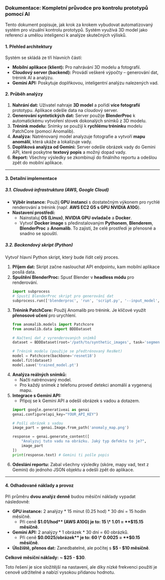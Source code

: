 ### **Dokumentace: Kompletní průvodce pro kontrolu prototypů pomocí AI**

Tento dokument popisuje, jak krok za krokem vybudovat automatizovaný systém pro vizuální kontrolu prototypů. Systém využívá 3D model jako referenci a umělou inteligenci k analýze skutečných výlisků.

#### **1. Přehled architektury**

Systém se skládá ze tří hlavních částí:

  * **Mobilní aplikace (klient):** Pro nahrávání 3D modelu a fotografií.
  * **Cloudový server (backend):** Provádí veškeré výpočty – generování dat, trénink AI a analýzu.
  * **Gemini API:** Poskytuje doplňkovou, inteligentní analýzu nalezených vad.

#### **2. Průběh analýzy**

1.  **Nahrání dat:** Uživatel nahraje **3D model** a pořídí **více fotografií** prototypu. Aplikace odešle data na cloudový server.
2.  **Generování syntetických dat:** Server použije **BlenderProc** k automatickému vytvoření stovek dokonalých snímků z 3D modelu.
3.  **Trénink modelu:** Snímky se použijí k **rychlému tréninku** modelu PatchCore (pomocí Anomalib).
4.  **Analýza:** Natrénovaný model analyzuje fotografie a vytvoří **mapu anomálií**, která ukáže a lokalizuje vady.
5.  **Doplňková analýza od Gemini:** Server odešle obrázek vady do Gemini API, které poskytne **textový popis** a možný dopad vady.
6.  **Report:** Všechny výsledky se zkombinují do finálního reportu a odešlou zpět do mobilní aplikace.

-----

#### **3. Detailní implementace**

##### **3.1. Cloudová infrastruktura (AWS, Google Cloud)**

  * **Výběr instance:** Použij **GPU instanci** s dostatečným výkonem pro rychlé renderování a trénink (např. **AWS EC2 G5 s GPU NVIDIA A10G**).
  * **Nastavení prostředí:**
      * Nainstaluj **OS (Linux)**, **NVIDIA GPU ovladače** a **Docker**.
      * Vytvoř **Docker image** s předinstalovaným **Pythonem**, **Blenderem**, **BlenderProc** a **Anomalib**. To zajistí, že celé prostředí je přenosné a snadno se spouští.

##### **3.2. Backendový skript (Python)**

Vytvoř hlavní Python skript, který bude řídit celý proces.

1.  **Příjem dat:** Skript začne naslouchat API endpointu, kam mobilní aplikace posílá data.
2.  **Spuštění BlenderProc:** Spusť Blender v **headless módu** pro renderování.
    ```python
    import subprocess
    # Spustí BlenderProc skript pro generování dat
    subprocess.run(['blenderproc', 'run', 'script.py', '--input_model', 'model.obj'])
    ```
3.  **Trénink PatchCore:** Použij Anomalib pro trénink. Je klíčové využít **přenosové učení** pro urychlení.
    ```python
    from anomalib.models import Patchcore
    from anomalib.data import BDDDataset

    # Načtení dat z vyrenderovaných snímků
    dataset = BDDDataset(root='/path/to/synthetic_images', task='segmentation')

    # Trénink modelu (použije se předtrénovaný ResNet)
    model = Patchcore(backbone='resnet18')
    model.fit(dataset)
    model.save('trained_model.pt')
    ```
4.  **Analýza reálných snímků:**
      * Načti natrénovaný model.
      * Pro každý snímek z telefonu proveď detekci anomálií a vygeneruj mapu.
5.  **Integrace s Gemini API:**
      * Připoj se k Gemini API a odešli obrázek s vadou a dotazem.
    <!-- end list -->
    ```python
    import google.generativeai as genai
    genai.configure(api_key="YOUR_API_KEY")

    # Pošli obrázek s vadou
    image_part = genai.Image.from_path('anomaly_map.png')

    response = genai.generate_content([
        "Analyzuj tuto vadu na obrázku. Jaký typ defektu to je?",
        image_part
    ])
    print(response.text) # Gemini ti pošle popis
    ```
6.  **Odeslání reportu:** Zabal všechny výsledky (skóre, mapy vad, text z Gemini) do jednoho JSON objektu a odešli zpět do aplikace.

-----

#### **4. Odhadované náklady a provoz**

Při průměru **dvou analýz denně** budou měsíční náklady vypadat následovně:

  * **GPU instance:** 2 analýzy \* 15 minut (0.25 hod) \* 30 dní = 15 hodin měsíčně.
      * Při ceně **$1.01/hod** (AWS A10G) je to: 15 \* 1.01 = **$15.15 měsíčně**.
  * **Gemini API:** 2 analýzy \* 1 obrázek \* 30 dní = 60 obrázků.
      * Při ceně **$0.0025/obrázek** je to: 60 \* 0.0025 = **$0.15 měsíčně**.
  * **Úložiště, přenos dat:** Zanedbatelné, ale počítej s **$5 - $10 měsíčně**.

**Celkové měsíční náklady:** **\~ $25 - $30**.

Toto řešení je sice složitější na nastavení, ale díky nízké frekvenci použití je cenově udržitelné a nabízí vysokou přidanou hodnotu.